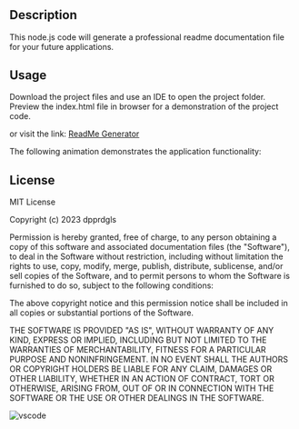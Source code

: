 # <README Generator>

## Description

This node.js code will generate a professional readme documentation file for your future applications.



## Usage


Download the project files and use an IDE to open the project folder. Preview the index.html file in browser for a demonstration of the project code. 

or visit the link:
[ReadMe Generator](https://dpprdgls.github.io/Rain-or-Shine-Weather-Dashboard/)

The following animation demonstrates the application functionality:

<!-- @TODO: create ticket to review/update image) -->



## License

MIT License

Copyright (c) 2023 dpprdgls

Permission is hereby granted, free of charge, to any person obtaining a copy
of this software and associated documentation files (the "Software"), to deal
in the Software without restriction, including without limitation the rights
to use, copy, modify, merge, publish, distribute, sublicense, and/or sell
copies of the Software, and to permit persons to whom the Software is
furnished to do so, subject to the following conditions:

The above copyright notice and this permission notice shall be included in all
copies or substantial portions of the Software.

THE SOFTWARE IS PROVIDED "AS IS", WITHOUT WARRANTY OF ANY KIND, EXPRESS OR
IMPLIED, INCLUDING BUT NOT LIMITED TO THE WARRANTIES OF MERCHANTABILITY,
FITNESS FOR A PARTICULAR PURPOSE AND NONINFRINGEMENT. IN NO EVENT SHALL THE
AUTHORS OR COPYRIGHT HOLDERS BE LIABLE FOR ANY CLAIM, DAMAGES OR OTHER
LIABILITY, WHETHER IN AN ACTION OF CONTRACT, TORT OR OTHERWISE, ARISING FROM,
OUT OF OR IN CONNECTION WITH THE SOFTWARE OR THE USE OR OTHER DEALINGS IN THE
SOFTWARE.


![vscode](https://img.shields.io/badge/Made%20for-VSCode-1f425f.svg)